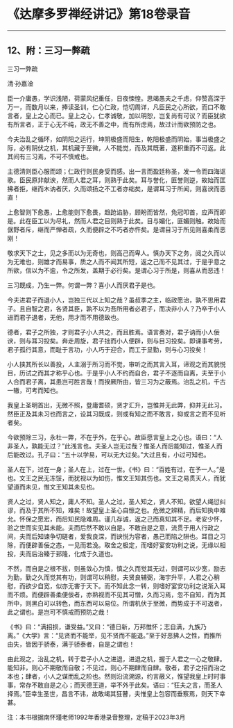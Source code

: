 # 《达摩多罗禅经讲记》第18卷录音

------

## 12、附：三习一弊疏

三习一弊疏

清·孙嘉淦

臣一介庸愚，学识浅陋，荷蒙风纪重任，日夜悚惶。思竭愚夫之千虑，仰赞高深于万一，而数月以来，捧读圣训，仁心仁政，恺切周详，凡臣民之心所欲，而口不敢言者，皇上之心而已。皇上之心，仁孝诚敬，加以明恕，岂复尚有可议？而臣犹欲有所言者，正于心无不纯，政无不善之中，而有所虑焉，故过计而欲预防之也。

今夫治乱之循环，如阴阳之运行，坤阴极盛而阳生，乾阳极盛而阴始，事当极盛之际，必有阴伏之机，其机藏于至微，人不能觉，而及其既著，遂积重而不可返。此其间有三习焉，不可不慎戒也。

主德清则臣心服而颂；仁政行则民身受而感。出一言而盈廷称圣，发一令而四海讴歌。臣民原非献谀，然而人君之耳，则熟于此矣。耳与誉化，匪誉则逆，故始而匡拂者拒，继而木讷者厌，久而颂扬之不工者亦绌矣，是谓耳习于所闻，则喜谀而恶直！

上愈智则下愈愚，上愈能则下愈畏，趋跄谄胁，顾盼而皆然，免冠叩首，应声而即是。此在臣工以为尽礼，然而人君之目则熟于此矣。目与媚化，匪媚则触。故始而倨野者斥，继而严惮者疏，久而便辟之不巧者亦忤矣。是谓目习于所见则喜柔而恶刚！

敬求天下之士，见之多而以为无奇也，则高己而卑人。慎办天下之务，阅之久而以为无难也，则雄才而易事，质之人而不闻其所短，返之己而不见其过，于是乎意之所欲，信以为不逾，令之所发，盖期于必行矣。是谓心习于所是，则喜从而恶违！

三习既成，乃生一弊。何谓一弊？喜小人而厌君子是也。

今夫进君子而退小人，岂独三代以上知之哉？虽叔季之主，临政愿治，孰不思用君子。且自智之君，各贤其臣，孰不以为吾所用者必君子，而决非小人？乃卒于小人进而君子退者，无他，用才而不用德故也。

德者，君子之所独，才则君子小人共之，而且胜焉。语言奏对，君子讷而小人佞谀，则与耳习投矣。奔走周旋，君子拙而小人便辟，则与目习投矣。即课事考劳，君子孤行其意，而耻于言功，小人巧于迎合，而工于显勤，则与心习投矣！

小人挟其所长以善投，人主溺于所习而不觉，审听之而其言入耳，谛观之而其貌悦目，历试之而其才称乎心也。于是乎小人不约而自合，君子不逐而自离，夫至于小人合而君子离，其患岂可胜言哉！而揆厥所由，皆三习为之蔽焉。治乱之机，千古一辙，可考而知也。

我皇上圣明首出，无微不照，登庸耆硕，贤才汇升，岂惟并无此弊，抑并无此习。然臣正及其未习也而言之，设其习既成，则或有知之而不敢言，抑或言之而不见听者矣。

今欲预除三习，永杜一弊，不在乎外，在乎心。故臣愿言皇上之心也。语曰：“人非圣人，孰能无过？”此浅言也。夫圣人岂无过哉？惟圣人而后能知过，惟圣人而后能改过。孔子曰：“五十以学易，可以无大过矣。”大过且有，小过可知也。

圣人在下，过在一身；圣人在上，过在一世。《书》曰：“百姓有过，在予一人。”是也。文王之民无冻馁，而犹视以为如伤，惟文王知其伤也。文王之易贯天人，而犹望道而未见，惟文王知其未见也。

贤人之过，贤人知之，庸人不知。圣人之过，圣人知之，贤人不知。欲望人绳愆纠谬，而及于其所不知，难矣！故望皇上圣心自懔之也。危微之辨精，而后知执中难允。怀保之愿宏，而后知民隐难周。谨几存诚，返之己而真知其不足。老安少怀，验之世而实见其未能。夫而后然不敢以自是。不敢自是之意，流贯于用人行政之间，夫而后知谏争切磋者，爱我良深，而谀悦为容者，愚己而陷之阱也。耳目之习除，而便辟善佞之态，一见而若浼。取舍之极定，而嗜好宴安功利之说，无缘以相投，夫而后治臻于郅隆，化成于久道也。

不然，而自是之根不拔，则虽敛心为慎，慎之久而觉其无过，则谓可以少宽，励志为勤，勤之久而觉其有功，则谓可以稍慰，夫贤良辅弼，海宇升平，人君之心稍慰，而欲少自宽，似亦无害于天下。而不知此念一转，则嗜好宴安功利之说渐入耳而不烦。而便辟善柔便佞者，亦熟视而不见其可憎，久而习焉，忽不自知，而为其所中，则黑白可以转色，而东西可以易位。所谓机伏于至微，而势成于不可返者，此之谓也。是岂可不慎戒而预防之哉！

《书》曰：“满招损，谦受益。”又曰：“德日新，万邦惟怀；志自满，九族乃离。”《大学》言：“见贤而不能举，见不贤而不能退。”至于好恶拂人之性，而推所由失，皆因于骄泰，满于骄泰者，自是之谓也！

由此观之，治乱之机，转于君子小人之进退，进退之机，握于人君之一心之敬肆。能知非，则心不期敬而自敬；不见过，则心不期肆而自肆。敬者，君子之招而治之本也；肆者，小人之谋而乱之阶也。然则沿流溯源，约言蔽义，惟望我皇上时时事事，常存不敢自是之心；而天德王道，举不外于此矣。语曰：“狂夫之言，而圣人择焉。”臣幸生圣世，昌言不讳，故敢竭其狂瞽，夫惟皇上包容而垂察焉，则天下幸甚。

注：本书根据南怀瑾老师1992年香港录音整理，定稿于2023年3月

